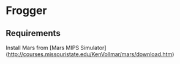 # Frogger

## Requirements 

Install Mars from [Mars MIPS Simulator] (http://courses.missouristate.edu/KenVollmar/mars/download.htm)
